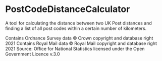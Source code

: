 # PostCodeDistanceCalculator

A tool for calculating the distance between two UK Post distances and finding a list of all post codes within a certain number of kilometers.

Contains Ordnance Survey data © Crown copyright and database right 2021
Contains Royal Mail data © Royal Mail copyright and database right 2021
Source: Office for National Statistics licensed under the Open Government Licence v.3.0
